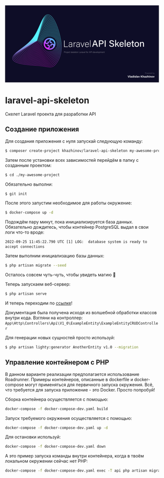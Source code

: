 
<p align="center"><img src="/art/header.png" alt="Social Card of Laravel API Skeleton"></p>

# laravel-api-skeleton
Скелет Laravel проекта для разработки API

## Создание приложения

Для создания приложения с нуля запускай следующую команду:

```bash
$ composer create-project khazhinov/laravel-api-skeleton my-awesome-project
```

Затем после установки всех зависимостей перейдём в папку с созданным проектом:

```bash
$ cd ./my-awesome-project
```

Обязательно выполни:
```bash
$ git init
```

После этого запустим необходимое для работы окружение:

```bash
$ docker-compose up -d
```

Подождём пару минут, пока инициализируется база данных. Обязательно дождитесь, чтобы контейнер PostgreSQL выдал в свои логи что-то вроде:

```log
2022-09-25 11:45:22.790 UTC [1] LOG:  database system is ready to accept connections
```

Затем выполним инициализацию базы данных:
```bash
$ php artisan migrate --seed
```

Осталось совсем чуть-чуть, чтобы увидеть магию 🌃

Теперь запускаем веб-сервер:

```bash
$ php artisan serve
```

И теперь переходим по [ссылке](http://127.0.0.1:8000/fly-docs/latest)!

Документация была получена исходя из волшебной обработки классов внутри кода. Взгляни на контроллер: ```App\Http\Controllers\Api\V1_0\ExampleEntity\ExampleEntityCRUDController```

Для генерации новых сущностей просто используй:

```bash
$ php artisan lighty:generator AnotherEntity v1.0 --migration
```

## Управление контейнером с PHP

В данном варианте реализации предполагается использование Roadrunner. Примеры контейнеров, описанные в dockerfile и docker-compose могут применяться для первичного запуска окружения. Всё, что требуется для запуска приложение - это Docker. Просто попробуй!

Сборка контейнера осуществляется с помощью:

```bash
docker-compose -f docker-compose-dev.yaml build
```

Запуск требуемого окружения осуществляется с помощью:

```bash
docker-compose -f docker-compose-dev.yaml up -d
```

Для остановки используй:

```bash
docker-compose -f docker-compose-dev.yaml down
```

А это пример запуска команды внутри контейнера, когда в твоём локальном окружении сейчас нет PHP:

```bash
docker-compose -f docker-compose-dev.yaml exec -T api php artisan migrate:refresh --seed
```
